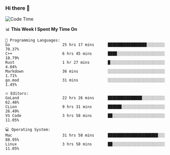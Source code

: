 ### Hi there 👋

<!--
**CrazyCollin/crazycollin** is a ✨ _special_ ✨ repository because its `README.md` (this file) appears on your GitHub profile.

Here are some ideas to get you started:

- 🔭 I’m currently working on ...
- 🌱 I’m currently learning ...
- 👯 I’m looking to collaborate on ...
- 🤔 I’m looking for help with ...
- 💬 Ask me about ...
- 📫 How to reach me: ...
- 😄 Pronouns: ...
- ⚡ Fun fact: ...
-->

<!--START_SECTION:waka-->
![Code Time](http://img.shields.io/badge/Code%20Time-224%20hrs%2048%20mins-blue)

📊 **This Week I Spent My Time On** 

```text
💬 Programming Languages: 
Go                       25 hrs 17 mins      █████████████████░░░░░░░░   70.37% 
C++                      6 hrs 45 mins       ████░░░░░░░░░░░░░░░░░░░░░   18.79% 
Rust                     1 hr 27 mins        █░░░░░░░░░░░░░░░░░░░░░░░░   4.04% 
Markdown                 36 mins             ░░░░░░░░░░░░░░░░░░░░░░░░░   1.71% 
go.mod                   31 mins             ░░░░░░░░░░░░░░░░░░░░░░░░░   1.45%

🔥 Editors: 
GoLand                   22 hrs 26 mins      ███████████████░░░░░░░░░░   62.46% 
CLion                    9 hrs 31 mins       ██████░░░░░░░░░░░░░░░░░░░   26.49% 
VS Code                  3 hrs 58 mins       ██░░░░░░░░░░░░░░░░░░░░░░░   11.05%

💻 Operating System: 
Mac                      31 hrs 58 mins      ██████████████████████░░░   88.95% 
Linux                    3 hrs 58 mins       ██░░░░░░░░░░░░░░░░░░░░░░░   11.05%

```


<!--END_SECTION:waka-->
